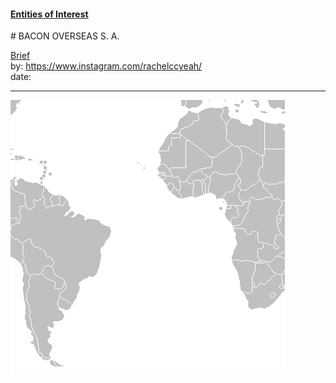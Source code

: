 #### [Entities of Interest](/list.html)
<link rel="stylesheet" type="text/css" href="../../assets/style.css">
# BACON OVERSEAS S. A.

[comment]: &lt;> "Add/Remove information below as you want"
[comment]: &lt;> "Markdown cheatsheet: https://github.com/adam-p/markdown-here/wiki/Markdown-Cheatsheet"
[Brief](Brief.md)  
by: <https://www.instagram.com/rachelccyeah/>  
date:  

---
[comment]: &lt;> "Add your content here"

![Bacon Oversea](Bacon-Oversea.gif)
